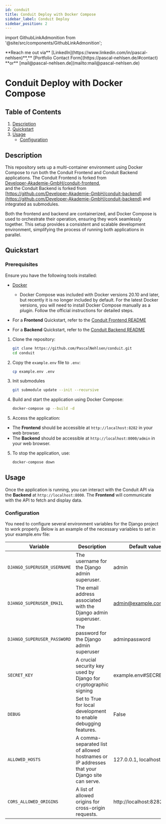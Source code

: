 ```yaml
---
id: conduit
title: Conduit Deploy with Docker Compose
sidebar_label: Conduit Deploy
sidebar_position: 2
---
```


import GithubLinkAdmonition from '@site/src/components/GithubLinkAdmonition';

<GithubLinkAdmonition link="https://github.com/PascalNehlsen/conduit" text="Github Repository" type="info">
**Reach me out via** [LinkedIn](https://www.linkedin.com/in/pascal-nehlsen)**,** [Portfolio Contact Form](https://pascal-nehlsen.de/#contact) **or** [mail@pascal-nehlsen.de](mailto:mail@pascal-nehlsen.de)
</GithubLinkAdmonition>

# Conduit Deploy with Docker Compose

## Table of Contents

1. [Description](#description)
2. [Quickstart](#quickstart)
3. [Usage](#usage)
   - [Configuration](#configuration)

## Description

This repository sets up a multi-container environment using Docker Compose to run both the Conduit Frontend and Conduit Backend applications.
The Conduit Frontend is forked from <br /> [Developer-Akademie-GmbH/conduit-frontend](https://github.com/Developer-Akademie-GmbH/conduit-frontend), <br /> and the Conduit Backend is forked from <br /> [https://github.com/Developer-Akademie-GmbH/conduit-backend](https://github.com/Developer-Akademie-GmbH/conduit-backend) and integrated as submodules.

Both the frontend and backend are containerized, and Docker Compose is used to orchestrate their operation, ensuring they work seamlessly together. This setup provides a consistent and scalable development environment, simplifying the process of running both applications in parallel.

## Quickstart

### Prerequisites

Ensure you have the following tools installed:

- [Docker](https://www.docker.com/products/docker-desktop)

  - Docker Compose was included with Docker versions 20.10 and later, but recently it is no longer included by default. For the latest Docker versions, you will need to install Docker Compose manually as a plugin. Follow the official instructions for detailed steps.

- For a **Frontend** Quickstart, refer to the [Conduit Frontend README](https://github.com/Developer-Akademie-GmbH/conduit-frontend/blob/master/README.md)
- For a **Backend** Quickstart, refer to the [Conduit Backend README](https://github.com/Developer-Akademie-GmbH/conduit-backend/blob/master/README.md)

1. Clone the repository:

   ```bash
   git clone https://github.com/PascalNehlsen/conduit.git
   cd conduit
   ```

2. Copy the `example.env` file to `.env`:

   ```bash
   cp example.env .env
   ```

3. Init submodules

   ```bash
   git submodule update --init --recursive
   ```

4. Build and start the application using Docker Compose:

   ```bash
   docker-compose up --build -d
   ```

5. Access the application:

- The **Frontend** should be accessible at `http://localhost:8282` in your web browser.
- The **Backend** should be accessible at `http://localhost:8000/admin` in your web browser.

5. To stop the application, use:
   ```bash
   docker-compose down
   ```

## Usage

Once the application is running, you can interact with the Conduit API via the **Backend** at `http://localhost:8000`. The **Frontend** will communicate with the API to fetch and display data.

### Configuration

You need to configure several environment variables for the Django project to work properly. Below is an example of the necessary variables to set in your example.env file:

| Variable                    | Description                                                                                  | Default value          |
| --------------------------- | -------------------------------------------------------------------------------------------- | ---------------------- |
| `DJANGO_SUPERUSER_USERNAME` | The username for the Django admin superuser.                                                 | admin                  |
| `DJANGO_SUPERUSER_EMAIL`    | The email address associated with the Django admin superuser.                                | admin@example.com      |
| `DJANGO_SUPERUSER_PASSWORD` | The password for the Django admin superuser                                                  | adminpassword          |
| `SECRET_KEY`                | A crucial security key used by Django for cryptographic signing                              | example.env#SECRET_KEY |
| `DEBUG`                     | Set to True for local development to enable debugging features.                              | False                  |
| `ALLOWED_HOSTS`             | A comma-separated list of allowed hostnames or IP addresses that your Django site can serve. | 127.0.0.1, localhost   |
| `CORS_ALLOWED_ORIGINS`      | A list of allowed origins for cross-origin requests.                                         | http://localhost:8282  |
